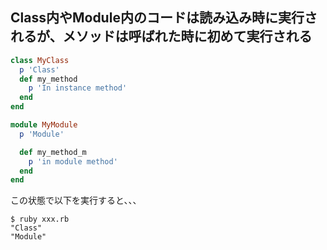## Class内やModule内のコードは読み込み時に実行されるが、メソッドは呼ばれた時に初めて実行される

```ruby
class MyClass
  p 'Class'
  def my_method
    p 'In instance method'
  end
end

module MyModule
  p 'Module'

  def my_method_m
    p 'in module method'
  end
end
```

この状態で以下を実行すると、、、
```shell
$ ruby xxx.rb
"Class"
"Module"
```
